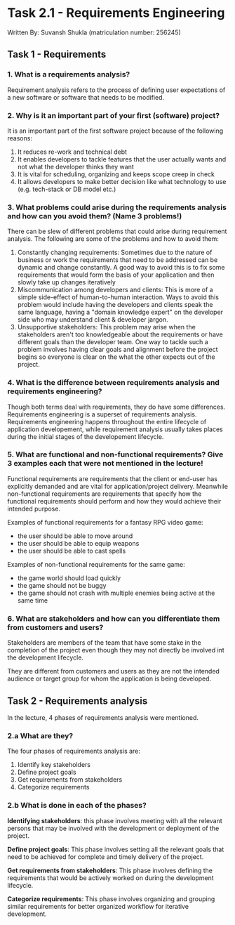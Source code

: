 # Task 2.1 - Requirements Engineering

Written By: Suvansh Shukla (matriculation number: 256245)

## Task 1 - Requirements

### 1. What is a requirements analysis?

Requirement analysis refers to the process of defining user expectations of a new software or software that needs to be modified.

### 2. Why is it an important part of your first (software) project?

It is an important part of the first software project because of the following reasons:     

1. It reduces re-work and technical debt
2. It enables developers to tackle features that the user actually wants and not what the developer thinks they want
3. It is vital for scheduling, organizing and keeps scope creep in check
4. It allows developers to make better decision like what technology to use (e.g. tech-stack or DB model etc.)

### 3. What problems could arise during the requirements analysis and how can you avoid them? (Name 3 problems!)

There can be slew of different problems that could arise during requirement analysis. The following are some of the problems and how to avoid them:

1. Constantly changing requirements: Sometimes due to the nature of business or work the requirements that need to be addressed can be dynamic and change constantly. A good way to avoid this is to fix some requirements that would form the basis of your application and then slowly take up changes iteratively
2. Miscommunication among developers and clients: This is more of a simple side-effect of human-to-human interaction. Ways to avoid this problem would include having the developers and clients speak the same language, having a "domain knowledge expert" on the developer side who may understand client & developer jargon. 
3. Unsupportive stakeholders: This problem may arise when the stakeholders aren't too knowledgeable about the requirements or have different goals than the developer team. One way to tackle such a problem involves having clear goals and alignment before the project begins so everyone is clear on the what the other expects out of the project.

### 4. What is the difference between requirements analysis and requirements engineering?

Though both terms deal with requirements, they do have some differences. Requirements engineering is a superset of requirements analysis. Requirements engineering happens throughout the entire lifecycle of application developement, while requirement analysis usually takes places during the initial stages of the developement lifecycle.

### 5. What are functional and non-functional requirements? Give 3 examples each that were not mentioned in the lecture!

Functional requirements are requirements that the client or end-user has explicitly demanded and are vital for application/project delivery. Meanwhile non-functional requirements are requirements that specify how the functional requirements should perform and how they would achieve their intended purpose.

Examples of functional requirements for a fantasy RPG video game:

- the user should be able to move around
- the user should be able to equip weapons
- the user should be able to cast spells

Examples of non-functional requirements for the same game:

- the game world should load quickly
- the game should not be buggy
- the game should not crash with multiple enemies being active at the same time

### 6. What are stakeholders and how can you differentiate them from customers and users?

Stakeholders are members of the team that have some stake in the completion of the project even though they may not directly be involved int the development lifecycle.

They are different from customers and users as they are not the intended audience or target group for whom the application is being developed. 

## Task 2 - Requirements analysis

In the lecture, 4 phases of requirements analysis were mentioned.

### 2.a What are they?

The four phases of requirements analysis are:

1. Identify key stakeholders
2. Define project goals
3. Get requirements from stakeholders
4. Categorize requirements

### 2.b What is done in each of the phases?

**Identifying stakeholders**: this phase involves meeting with all the relevant persons that may be involved with the development or deployment of the project.

**Define project goals**: This phase involves setting all the relevant goals that need to be achieved for complete and timely delivery of the project.

**Get requirements from stakeholders**: This phase involves defining the requirements that would be actively worked on during the development lifecycle.

**Categorize requirements**: This phase involves organizing and grouping similar requirements for better organized workflow for iterative development.

